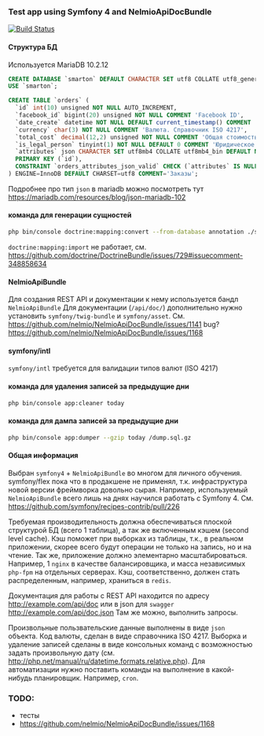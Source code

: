 ### Test app using Symfony 4 and NelmioApiDocBundle

[![Build Status](https://secure.travis-ci.org/Gemorroj/smarton.png?branch=master)](https://travis-ci.org/Gemorroj/smarton)


#### Структура БД
Используется MariaDB 10.2.12
```sql
CREATE DATABASE `smarton` DEFAULT CHARACTER SET utf8 COLLATE utf8_general_ci;
USE `smarton`;

CREATE TABLE `orders` (
  `id` int(10) unsigned NOT NULL AUTO_INCREMENT,
  `facebook_id` bigint(20) unsigned NOT NULL COMMENT 'Facebook ID',
  `date_create` datetime NOT NULL DEFAULT current_timestamp() COMMENT 'Дата создания записи',
  `currency` char(3) NOT NULL COMMENT 'Валюта. Справочник ISO 4217',
  `total_cost` decimal(12,2) unsigned NOT NULL COMMENT 'Общая стоимость заказа',
  `is_legal_person` tinyint(1) NOT NULL DEFAULT 0 COMMENT 'Юридическое лицо',
  `attributes` json CHARACTER SET utf8mb4 COLLATE utf8mb4_bin DEFAULT NULL COMMENT 'Произвольные атрибуты в JSON',
  PRIMARY KEY (`id`),
  CONSTRAINT `orders_attributes_json_valid` CHECK (`attributes` IS NULL OR json_valid(`attributes`))
) ENGINE=InnoDB DEFAULT CHARSET=utf8 COMMENT='Заказы';
```
Подробнее про тип `json` в mariadb можно посмотреть тут https://mariadb.com/resources/blog/json-mariadb-102


#### команда для генерации сущностей
```bash
php bin/console doctrine:mapping:convert --from-database annotation ./src/Entity
```
`doctrine:mapping:import` не работает, см. https://github.com/doctrine/DoctrineBundle/issues/729#issuecomment-348858634


#### NelmioApiBundle
Для создания REST API и документации к нему используется бандл `NelmioApiBundle`
Для документации (`/api/doc/`) дополнительно нужно установить `symfony/twig-bundle` и `symfony/asset`. См. https://github.com/nelmio/NelmioApiDocBundle/issues/1141
bug? https://github.com/nelmio/NelmioApiDocBundle/issues/1168


#### symfony/intl
`symfony/intl` требуется для валидации типов валют (ISO 4217)


#### команда для удаления записей за предыдущие дни
```bash
php bin/console app:cleaner today
```

#### команда для дампа записей за предыдущие дни
```bash
php bin/console app:dumper --gzip today /dump.sql.gz
```


#### Общая информация
Выбран `symfony4` + `NelmioApiBundle` во многом для личного обучения. symfony/flex пока что в продакшене не применял, т.к. инфраструктура новой версии фреймворка довольно сырая.
Например, используемый `NelmioApiBundle` всего лишь на днях научился работать с Symfony 4. См. https://github.com/symfony/recipes-contrib/pull/226

Требуемая производительность должна обеспечиваться плоской структурой БД (всего 1 таблица), а так же включенным кэшем (second level cache). Кэш поможет при выборках из таблицы, т.к., в реальном приложении, скорее всего будут операции не только на запись, но и на чтение.
Так же, приложение должно элементарно масштабироваться. Например, 1 `nginx` в качестве балансировщика, и масса независимых `php-fpm` на отдельных серверах. Кэш, соответственно, должен стать распределенным, например, храниться в `redis`.

Документация для работы с REST API находится по адресу http://example.com/api/doc или в json для `swagger` http://example.com/api/doc.json
Там же можно, выполнить запросы.

Произвольные пользвательские данные выполнены в виде `json` объекта.
Код валюты, сделан в виде справочника ISO 4217.
Выборка и удаление записей сделаны в виде консольных команд с возможностью задать произвольную дату (см. http://php.net/manual/ru/datetime.formats.relative.php).
Для автоматизации нужно поставить команды на выполнение в какой-нибудь планировщик. Например, `cron`.


### TODO:
- тесты
- https://github.com/nelmio/NelmioApiDocBundle/issues/1168
